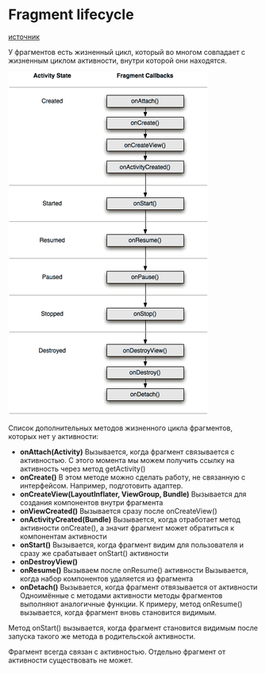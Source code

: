 # Fragment lifecycle 

[источник](https://developer.alexanderklimov.ru/android/theory/fragment-lifecycle.php)

У фрагментов есть жизненный цикл, который во многом совпадает с жизненным циклом активности, внутри которой они находятся.

![хорошего дня читателю](./images/fragment-lifecycle.png)

Список дополнительных методов жизненного цикла фрагментов, которых нет у активности:

- **onAttach(Activity)**
Вызывается, когда фрагмент связывается с активностью. С этого момента мы можем получить ссылку на активность через метод getActivity()
- **onCreate()**
В этом методе можно сделать работу, не связанную с интерфейсом. Например, подготовить адаптер.
- **onCreateView(LayoutInflater, ViewGroup, Bundle)**
Вызывается для создания компонентов внутри фрагмента
- **onViewCreated()**
Вызывается сразу после onCreateView()
- **onActivityCreated(Bundle)**
Вызывается, когда отработает метод активности onCreate(), а значит фрагмент может обратиться к компонентам активности
- **onStart()**
Вызывается, когда фрагмент видим для пользователя и сразу же срабатывает onStart() активности
- **onDestroyView()**
- **onResume()**
Вызываем после onResume() активности
Вызывается, когда набор компонентов удаляется из фрагмента
- **onDetach()**
Вызывается, когда фрагмент отвязывается от активности
Одноимённые с методами активности методы фрагментов выполняют аналогичные функции. К примеру, метод onResume() вызывается, когда фрагмент вновь становится видимым.

Метод onStart() вызывается, когда фрагмент становится видимым после запуска такого же метода в родительской активности.

Фрагмент всегда связан с активностью. Отдельно фрагмент от активности существовать не может.